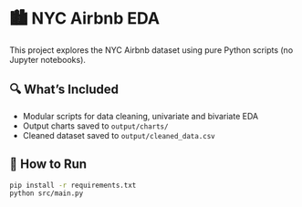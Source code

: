 # 🏙️ NYC Airbnb EDA

This project explores the NYC Airbnb dataset using pure Python scripts (no Jupyter notebooks).

## 🔍 What’s Included
- Modular scripts for data cleaning, univariate and bivariate EDA
- Output charts saved to `output/charts/`
- Cleaned dataset saved to `output/cleaned_data.csv`

## 🚀 How to Run
```bash
pip install -r requirements.txt
python src/main.py
